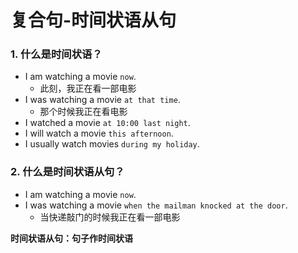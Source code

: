 # 复合句-时间状语从句

### 1. 什么是时间状语？
* I am watching a movie `now`.
  * 此刻，我正在看一部电影
* I was watching a movie `at that time`.
  * 那个时候我正在看电影
* I watched a movie `at 10:00 last night`.
* I will watch a movie `this afternoon`.
* I usually watch movies `during my holiday`.

### 2. 什么是时间状语从句？
* I am watching a movie `now`.
* I was watching a movie `when the mailman knocked at the door`.
  * 当快递敲门的时候我正在看一部电影

**时间状语从句：句子作时间状语**
